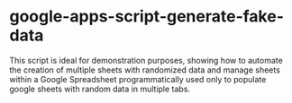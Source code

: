 # google-apps-script-generate-fake-data
This script is ideal for demonstration purposes, showing how to automate the creation of multiple sheets with randomized data and manage sheets within a Google Spreadsheet programmatically used only to populate google sheets with random data in multiple tabs.

